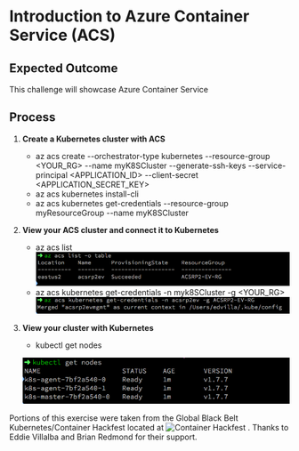# Introduction to Azure Container Service (ACS)

## Expected Outcome

This challenge will showcase Azure Container Service

## Process

1. <strong> Create a Kubernetes cluster with ACS </strong>

    * az acs create --orchestrator-type kubernetes --resource-group <YOUR_RG> --name myK8SCluster --generate-ssh-keys --service-principal <APPLICATION_ID> --client-secret <APPLICATION_SECRET_KEY>
    * az acs kubernetes install-cli 
    * az acs kubernetes get-credentials --resource-group myResourceGroup --name myK8SCluster

2. <strong> View your ACS cluster and connect it to Kubernetes </strong>

    * az acs list
    ![az acs list](./images/acs-list.png)
    * az acs kubernetes get-credentials -n myk8SCluster -g <YOUR_RG>
    ![az acs kubernetes get-credentials](./images/az-getcred.png)

3. <strong> View your cluster with Kubernetes </strong>

    * kubectl get nodes

    ![kubectl get nodes](./images/k8sgetnodes.png)


Portions of this exercise were taken from the Global Black Belt Kubernetes/Container Hackfest located at ![Container Hackfest](https://github.com/chzbrgr71/container-hackfest) . Thanks to Eddie Villalba and Brian Redmond for their support.
